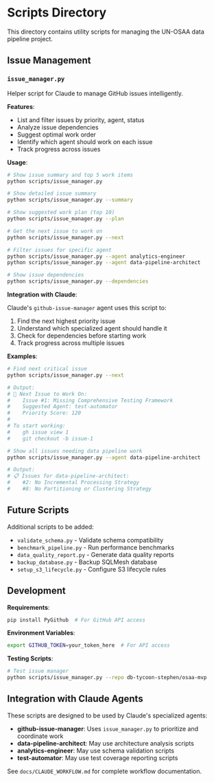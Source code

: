 # Scripts Directory

This directory contains utility scripts for managing the UN-OSAA data pipeline project.

## Issue Management

### `issue_manager.py`

Helper script for Claude to manage GitHub issues intelligently.

**Features**:
- List and filter issues by priority, agent, status
- Analyze issue dependencies
- Suggest optimal work order
- Identify which agent should work on each issue
- Track progress across issues

**Usage**:
```bash
# Show issue summary and top 5 work items
python scripts/issue_manager.py

# Show detailed issue summary
python scripts/issue_manager.py --summary

# Show suggested work plan (top 10)
python scripts/issue_manager.py --plan

# Get the next issue to work on
python scripts/issue_manager.py --next

# Filter issues for specific agent
python scripts/issue_manager.py --agent analytics-engineer
python scripts/issue_manager.py --agent data-pipeline-architect

# Show issue dependencies
python scripts/issue_manager.py --dependencies
```

**Integration with Claude**:

Claude's `github-issue-manager` agent uses this script to:
1. Find the next highest priority issue
2. Understand which specialized agent should handle it
3. Check for dependencies before starting work
4. Track progress across multiple issues

**Examples**:

```bash
# Find next critical issue
python scripts/issue_manager.py --next

# Output:
# 🎯 Next Issue to Work On:
#    Issue #1: Missing Comprehensive Testing Framework
#    Suggested Agent: test-automator
#    Priority Score: 120
#
# To start working:
#    gh issue view 1
#    git checkout -b issue-1

# Show all issues needing data pipeline work
python scripts/issue_manager.py --agent data-pipeline-architect

# Output:
# 📋 Issues for data-pipeline-architect:
#    #2: No Incremental Processing Strategy
#    #8: No Partitioning or Clustering Strategy
```

## Future Scripts

Additional scripts to be added:

- `validate_schema.py` - Validate schema compatibility
- `benchmark_pipeline.py` - Run performance benchmarks
- `data_quality_report.py` - Generate data quality reports
- `backup_database.py` - Backup SQLMesh database
- `setup_s3_lifecycle.py` - Configure S3 lifecycle rules

## Development

**Requirements**:
```bash
pip install PyGithub  # For GitHub API access
```

**Environment Variables**:
```bash
export GITHUB_TOKEN=your_token_here  # For API access
```

**Testing Scripts**:
```bash
# Test issue manager
python scripts/issue_manager.py --repo db-tycoon-stephen/osaa-mvp
```

## Integration with Claude Agents

These scripts are designed to be used by Claude's specialized agents:

- **github-issue-manager**: Uses `issue_manager.py` to prioritize and coordinate work
- **data-pipeline-architect**: May use architecture analysis scripts
- **analytics-engineer**: May use schema validation scripts
- **test-automator**: May use test coverage reporting scripts

See `docs/CLAUDE_WORKFLOW.md` for complete workflow documentation.